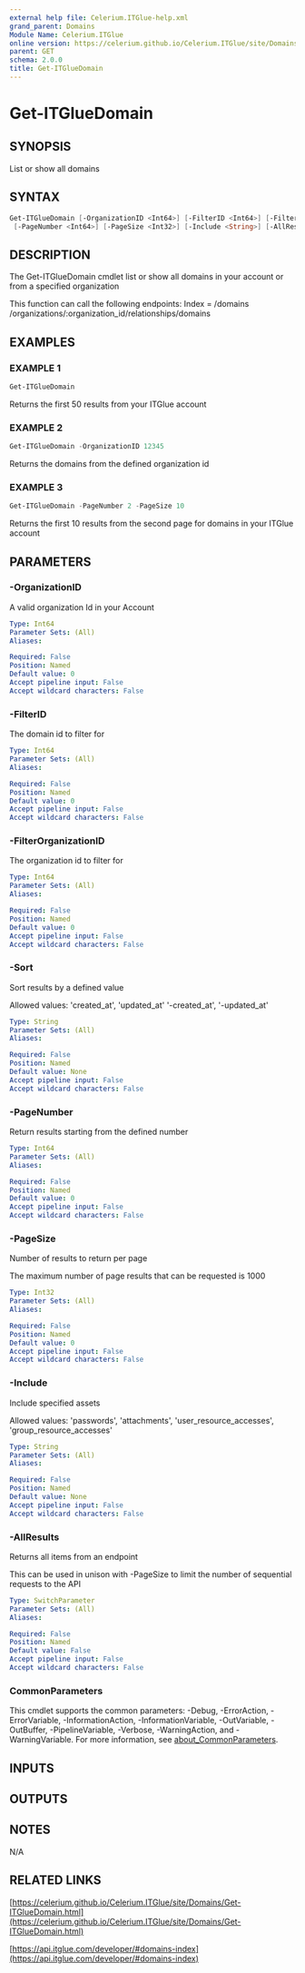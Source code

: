 ```yaml
---
external help file: Celerium.ITGlue-help.xml
grand_parent: Domains
Module Name: Celerium.ITGlue
online version: https://celerium.github.io/Celerium.ITGlue/site/Domains/Get-ITGlueDomain.html
parent: GET
schema: 2.0.0
title: Get-ITGlueDomain
---
```


# Get-ITGlueDomain

## SYNOPSIS
List or show all domains

## SYNTAX

```powershell
Get-ITGlueDomain [-OrganizationID <Int64>] [-FilterID <Int64>] [-FilterOrganizationID <Int64>] [-Sort <String>]
 [-PageNumber <Int64>] [-PageSize <Int32>] [-Include <String>] [-AllResults] [<CommonParameters>]
```

## DESCRIPTION
The Get-ITGlueDomain cmdlet list or show all domains in
your account or from a specified organization

This function can call the following endpoints:
    Index = /domains
            /organizations/:organization_id/relationships/domains

## EXAMPLES

### EXAMPLE 1
```powershell
Get-ITGlueDomain
```

Returns the first 50 results from your ITGlue account

### EXAMPLE 2
```powershell
Get-ITGlueDomain -OrganizationID 12345
```

Returns the domains from the defined organization id

### EXAMPLE 3
```powershell
Get-ITGlueDomain -PageNumber 2 -PageSize 10
```

Returns the first 10 results from the second page for domains
in your ITGlue account

## PARAMETERS

### -OrganizationID
A valid organization Id in your Account

```yaml
Type: Int64
Parameter Sets: (All)
Aliases:

Required: False
Position: Named
Default value: 0
Accept pipeline input: False
Accept wildcard characters: False
```

### -FilterID
The domain id to filter for

```yaml
Type: Int64
Parameter Sets: (All)
Aliases:

Required: False
Position: Named
Default value: 0
Accept pipeline input: False
Accept wildcard characters: False
```

### -FilterOrganizationID
The organization id to filter for

```yaml
Type: Int64
Parameter Sets: (All)
Aliases:

Required: False
Position: Named
Default value: 0
Accept pipeline input: False
Accept wildcard characters: False
```

### -Sort
Sort results by a defined value

Allowed values:
'created_at', 'updated_at'
'-created_at', '-updated_at'

```yaml
Type: String
Parameter Sets: (All)
Aliases:

Required: False
Position: Named
Default value: None
Accept pipeline input: False
Accept wildcard characters: False
```

### -PageNumber
Return results starting from the defined number

```yaml
Type: Int64
Parameter Sets: (All)
Aliases:

Required: False
Position: Named
Default value: 0
Accept pipeline input: False
Accept wildcard characters: False
```

### -PageSize
Number of results to return per page

The maximum number of page results that can be
requested is 1000

```yaml
Type: Int32
Parameter Sets: (All)
Aliases:

Required: False
Position: Named
Default value: 0
Accept pipeline input: False
Accept wildcard characters: False
```

### -Include
Include specified assets

Allowed values:
'passwords', 'attachments', 'user_resource_accesses', 'group_resource_accesses'

```yaml
Type: String
Parameter Sets: (All)
Aliases:

Required: False
Position: Named
Default value: None
Accept pipeline input: False
Accept wildcard characters: False
```

### -AllResults
Returns all items from an endpoint

This can be used in unison with -PageSize to limit the number of
sequential requests to the API

```yaml
Type: SwitchParameter
Parameter Sets: (All)
Aliases:

Required: False
Position: Named
Default value: False
Accept pipeline input: False
Accept wildcard characters: False
```

### CommonParameters
This cmdlet supports the common parameters: -Debug, -ErrorAction, -ErrorVariable, -InformationAction, -InformationVariable, -OutVariable, -OutBuffer, -PipelineVariable, -Verbose, -WarningAction, and -WarningVariable. For more information, see [about_CommonParameters](http://go.microsoft.com/fwlink/?LinkID=113216).

## INPUTS

## OUTPUTS

## NOTES
N/A

## RELATED LINKS

[https://celerium.github.io/Celerium.ITGlue/site/Domains/Get-ITGlueDomain.html](https://celerium.github.io/Celerium.ITGlue/site/Domains/Get-ITGlueDomain.html)

[https://api.itglue.com/developer/#domains-index](https://api.itglue.com/developer/#domains-index)

